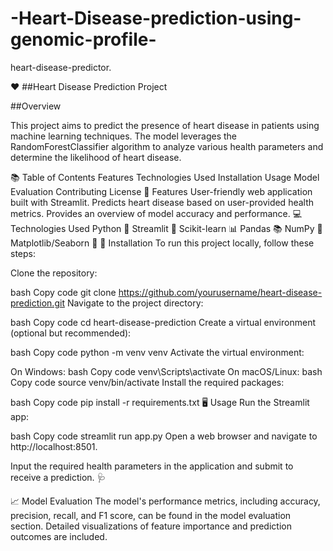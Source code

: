 # -Heart-Disease-prediction-using-genomic-profile-
heart-disease-predictor.

❤️ ##Heart Disease Prediction Project

##Overview

This project aims to predict the presence of heart disease in patients using machine learning techniques. The model leverages the RandomForestClassifier algorithm to analyze various health parameters and determine the likelihood of heart disease.

📚 Table of Contents
Features
Technologies Used
Installation
Usage
Model Evaluation
Contributing
License
🌟 Features
User-friendly web application built with Streamlit.
Predicts heart disease based on user-provided health metrics.
Provides an overview of model accuracy and performance.
💻 Technologies Used
Python 🐍
Streamlit 🌊
Scikit-learn 📊
Pandas 📚
NumPy 🔢
Matplotlib/Seaborn 🎨
🚀 Installation
To run this project locally, follow these steps:

Clone the repository:

bash
Copy code
git clone https://github.com/yourusername/heart-disease-prediction.git
Navigate to the project directory:

bash
Copy code
cd heart-disease-prediction
Create a virtual environment (optional but recommended):

bash
Copy code
python -m venv venv
Activate the virtual environment:

On Windows:
bash
Copy code
venv\Scripts\activate
On macOS/Linux:
bash
Copy code
source venv/bin/activate
Install the required packages:

bash
Copy code
pip install -r requirements.txt
🖥️ Usage
Run the Streamlit app:

bash
Copy code
streamlit run app.py
Open a web browser and navigate to http://localhost:8501.

Input the required health parameters in the application and submit to receive a prediction. 🩺

📈 Model Evaluation
The model's performance metrics, including accuracy, precision, recall, and F1 score, can be found in the model evaluation section.
Detailed visualizations of feature importance and prediction outcomes are included.

